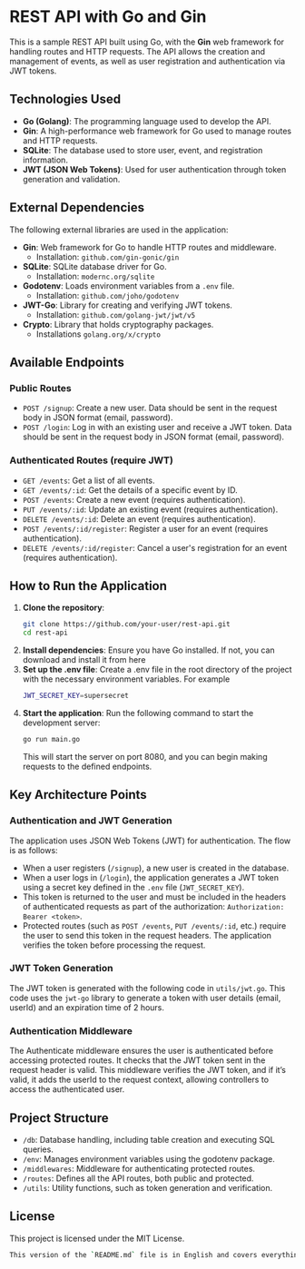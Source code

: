 # REST API with Go and Gin

This is a sample REST API built using Go, with the **Gin** web framework for handling routes and HTTP requests. The API allows the creation and management of events, as well as user registration and authentication via JWT tokens.

## Technologies Used

- **Go (Golang)**: The programming language used to develop the API.
- **Gin**: A high-performance web framework for Go used to manage routes and HTTP requests.
- **SQLite**: The database used to store user, event, and registration information.
- **JWT (JSON Web Tokens)**: Used for user authentication through token generation and validation.

## External Dependencies

The following external libraries are used in the application:

- **Gin**: Web framework for Go to handle HTTP routes and middleware.
  - Installation: `github.com/gin-gonic/gin`
- **SQLite**: SQLite database driver for Go.
  - Installation: `modernc.org/sqlite`
- **Godotenv**: Loads environment variables from a `.env` file.
  - Installation: `github.com/joho/godotenv`
- **JWT-Go**: Library for creating and verifying JWT tokens.
  - Installation: `github.com/golang-jwt/jwt/v5`
- **Crypto**: Library that holds cryptography packages.
  - Installations `golang.org/x/crypto`

## Available Endpoints

### Public Routes

- `POST /signup`: Create a new user. Data should be sent in the request body in JSON format (email, password).
- `POST /login`: Log in with an existing user and receive a JWT token. Data should be sent in the request body in JSON format (email, password).

### Authenticated Routes (require JWT)

- `GET /events`: Get a list of all events.
- `GET /events/:id`: Get the details of a specific event by ID.
- `POST /events`: Create a new event (requires authentication).
- `PUT /events/:id`: Update an existing event (requires authentication).
- `DELETE /events/:id`: Delete an event (requires authentication).
- `POST /events/:id/register`: Register a user for an event (requires authentication).
- `DELETE /events/:id/register`: Cancel a user's registration for an event (requires authentication).

## How to Run the Application

1. **Clone the repository**:
   ```bash
   git clone https://github.com/your-user/rest-api.git
   cd rest-api
   ```
2. **Install dependencies**: Ensure you have Go installed. If not, you can download and install it from here
3. **Set up the .env file**: Create a .env file in the root directory of the project with the necessary environment variables. For example
   ```bash
   JWT_SECRET_KEY=supersecret
   ```
4. **Start the application**: Run the following command to start the development server:
   ```bash
   go run main.go
   ```
   This will start the server on port 8080, and you can begin making requests to the defined endpoints.

## Key Architecture Points

### Authentication and JWT Generation

The application uses JSON Web Tokens (JWT) for authentication. The flow is as follows:

- When a user registers (`/signup`), a new user is created in the database.
- When a user logs in (`/login`), the application generates a JWT token using a secret key defined in the `.env` file (`JWT_SECRET_KEY`).
- This token is returned to the user and must be included in the headers of authenticated requests as part of the authorization: `Authorization: Bearer <token>`.
- Protected routes (such as `POST /events`, `PUT /events/:id`, etc.) require the user to send this token in the request headers. The application verifies the token before processing the request.

### JWT Token Generation

The JWT token is generated with the following code in `utils/jwt.go`. This code uses the `jwt-go` library to generate a token with user details (email, userId) and an expiration time of 2 hours.

### Authentication Middleware

The Authenticate middleware ensures the user is authenticated before accessing protected routes. It checks that the JWT token sent in the request header is valid. This middleware verifies the JWT token, and if it’s valid, it adds the userId to the request context, allowing controllers to access the authenticated user.

## Project Structure

- `/db`: Database handling, including table creation and executing SQL queries.
- `/env`: Manages environment variables using the godotenv package.
- `/middlewares`: Middleware for authenticating protected routes.
- `/routes`: Defines all the API routes, both public and protected.
- `/utils`: Utility functions, such as token generation and verification.

## License

This project is licensed under the MIT License.

```bash
This version of the `README.md` file is in English and covers everything you requested, including the technologies, dependencies, endpoints, setup instructions, key architecture points, and more. Let me know if you need any further changes!
```
